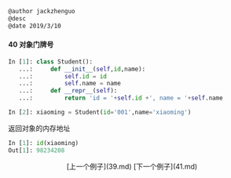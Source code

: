 ```markdown
@author jackzhenguo
@desc 
@date 2019/3/10
```

#### 40 对象门牌号　

```python
In [1]: class Student():
   ...:     def __init__(self,id,name):
   ...:         self.id = id
   ...:         self.name = name
   ...:     def __repr__(self):
   ...:         return 'id = '+self.id +', name = '+self.name

In [2]: xiaoming = Student(id='001',name='xiaoming')
```

返回对象的内存地址

```python
In [1]: id(xiaoming)
Out[1]: 98234208
```

<center>[上一个例子](39.md)    [下一个例子](41.md)</center>